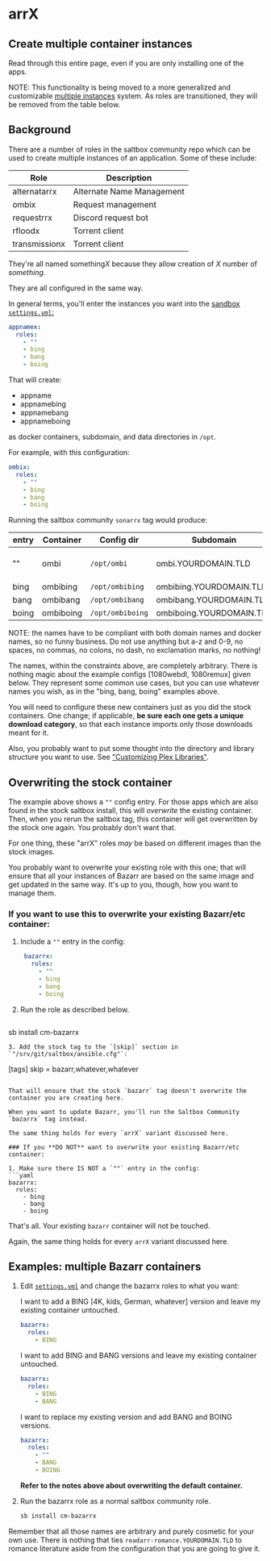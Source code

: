 # arr**X**

## Create multiple container instances

Read through this entire page, even if you are only installing one of the apps.

NOTE:
This functionality is being moved to a more generalized and customizable [multiple instances](/reference/multiple-instances) system.  As roles are transitioned, they will be removed from the table below.

## Background

There are a number of roles in the saltbox community repo which can be used to create multiple instances of an application.  Some of these include:

| Role          | Description                         |
| ------------- | ----------------------------------- |
| alternatarrx  | Alternate Name Management           |
| ombix         | Request management                  |
| requestrrx    | Discord request bot                 |
| rfloodx       | Torrent client                      |
| transmissionx | Torrent client                      |

They're all named something*X* because they allow creation of *X* number of *something*.

They are all configured in the same way.

In general terms, you'll enter the instances you want into the [sandbox `settings.yml`:](/sandbox/settings)

```yaml
appnamex:
  roles:
    - ""
    - bing
    - bang
    - boing
```

That will create:<br/>

- appname
- appnamebing
- appnamebang
- appnameboing

as docker containers, subdomain, and data directories in `/opt`.

For example, with this configuration:

```yaml
ombix:
  roles:
    - ""
    - bing
    - bang
    - boing
```

Running the saltbox community `sonarrx` tag would produce:

| entry         | Container  | Config dir       | Subdomain                  | Note                         |
| ------------- | ---------- | ---------------- | -------------------------- | ---------------------------- |
| ""            | ombi       | `/opt/ombi`      | ombi.YOURDOMAIN.TLD        | Replaces the stock container |
| bing          | ombibing   | `/opt/ombibing`  | ombibing.YOURDOMAIN.TLD    |                              |
| bang          | ombibang   | `/opt/ombibang`  | ombibang.YOURDOMAIN.TLD    |                              |
| boing         | ombiboing  | `/opt/ombiboing` | ombiboing.YOURDOMAIN.TLD   |                              |

NOTE: the names have to be compliant with both domain names and docker names, so no funny business. Do not use anything but a-z and 0-9, no spaces, no commas, no colons, no dash, no exclamation marks, no nothing!

The names, within the constraints above, are completely arbitrary.  There is nothing magic about the example configs [1080webdl, 1080remux] given below.  They represent some common use cases, but you can use whatever names you wish, as in the "bing, bang, boing" examples above.

You will need to configure these new containers just as you did the stock containers.  One change; if applicable, **be sure each one gets a unique download category**, so that each instance imports only those downloads meant for it.

Also, you probably want to put some thought into the directory and library structure you want to use.  See ["Customizing Plex Libraries"](https://github.com/Cloudbox/Cloudbox/wiki/Customizing-Plex-Libraries).

## Overwriting the stock container

The example above shows a `""` config entry.  For those apps which are also found in the stock saltbox install, this will *overwrite* the existing container.  Then, when you rerun the saltbox tag, this container will get overwritten by the stock one again.  You probably don't want that.

For one thing, these "arrX" roles _may_ be based on different images than the stock images.

You probably want to overwrite your existing role with this one; that will ensure that all your instances of Bazarr are based on the same image and get updated in the same way.  It's up to you, though, how you want to manage them.

### If you want to use this to overwrite your existing Bazarr/etc container:

1. Include a `""` entry in the config:
   ```yaml
    bazarrx:
      roles:
        - ""
        - bing
        - bang
        - boing
   ```
2. Run the role as described below.
   ```bash
  sb install cm-bazarrx
   ```
3. Add the stock tag to the `[skip]` section in `"/srv/git/saltbox/ansible.cfg"`:
   ```
   [tags]
   skip = bazarr,whatever,whatever
   ```

That will ensure that the stock `bazarr` tag doesn't overwrite the container you are creating here.

When you want to update Bazarr, you'll run the Saltbox Community `bazarrx` tag instead.

The same thing holds for every `arrX` variant discussed here.

### If you **DO NOT** want to overwrite your existing Bazarr/etc container:

1. Make sure there IS NOT a `""` entry in the config:
   ```yaml
   bazarrx:
     roles:
       - bing
       - bang
       - boing

   ```

That's all.  Your existing `bazarr` container will not be touched.

Again, the same thing holds for every `arrX` variant discussed here.

## Examples: multiple Bazarr containers

1. Edit [`settings.yml`](/sandbox/settings) and change the bazarrx roles to what you want:

   
     I want to add a BING [4K, kids, German, whatever] version and leave my existing container untouched.
    

   ```yaml
   bazarrx:
     roles:
       - BING
   ```
   

   
     I want to add BING and BANG versions and leave my existing container untouched.
    

   ```yaml
   bazarrx:
     roles:
       - BING
       - BANG
   ```
   

   
     I want to replace my existing version and add BANG and BOING versions.
    

   ```yaml
   bazarrx:
     roles:
       - ""
       - BANG
       - BOING
   ```
   **Refer to the notes above about overwriting the default container.**

   

1. Run the bazarrx role as a normal saltbox community role.

   ```bash
   sb install cm-bazarrx
   ```

Remember that all those names are arbitrary and purely cosmetic for your own use.  There is nothing that ties `readarr-romance.YOURDOMAIN.TLD` to romance literature aside from the configuration that you are going to give it.

